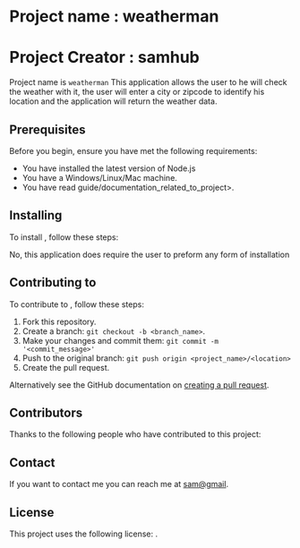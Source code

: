 
# Project name : weatherman
# Project Creator : samhub

Project name is `weatherman` This application allows the user to he will check the weather with it, the user will enter a city or zipcode to identify his location and the application will return the weather data.

## Prerequisites

Before you begin, ensure you have met the following requirements:

* You have installed the latest version of Node.js
* You have a Windows/Linux/Mac machine.
* You have read guide/documentation_related_to_project>.

## Installing <weatherman>

To install <weatherman>, follow these steps:

No, this application does require the user to preform any form of installation


## Contributing to <weatherman>
To contribute to <weatherman>, follow these steps:

1. Fork this repository.
2. Create a branch: `git checkout -b <branch_name>`.
3. Make your changes and commit them: `git commit -m '<commit_message>'`
4. Push to the original branch: `git push origin <project_name>/<location>`
5. Create the pull request.

Alternatively see the GitHub documentation on [creating a pull request](https://help.github.com/en/github/collaborating-with-issues-and-pull-requests/creating-a-pull-request).

## Contributors

Thanks to the following people who have contributed to this project:

<sam and micheal>

## Contact

If you want to contact me you can reach me at <sam@gmail>.

## License

This project uses the following license: [<MIT>](<[![License](https://img.shields.io/badge/License-BSD%203--Clause-blue.svg)](https://opensource.org/licenses/BSD-3-Clause)>).
